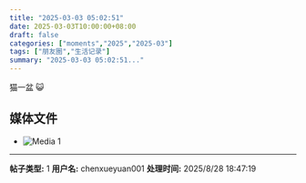 ```yaml
---
title: "2025-03-03 05:02:51"
date: 2025-03-03T10:00:00+08:00
draft: false
categories: ["moments","2025","2025-03"]
tags: ["朋友圈","生活记录"]
summary: "2025-03-03 05:02:51..."
---
```


猫一盆 😺

## 媒体文件

- ![Media 1](/Moments/photos/2025-03-03/202503030502510.jpg)

---

**帖子类型:** 1
**用户名:** chenxueyuan001
**处理时间:** 2025/8/28 18:47:19